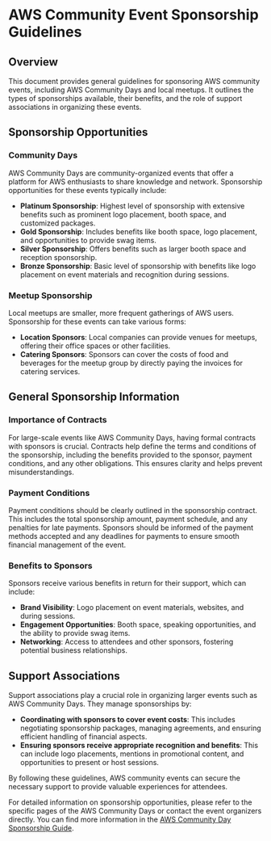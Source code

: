 # AWS Community Event Sponsorship Guidelines

## Overview

This document provides general guidelines for sponsoring AWS community events, including AWS Community Days and local meetups. It outlines the types of sponsorships available, their benefits, and the role of support associations in organizing these events.

## Sponsorship Opportunities

### Community Days
AWS Community Days are community-organized events that offer a platform for AWS enthusiasts to share knowledge and network. Sponsorship opportunities for these events typically include:

- **Platinum Sponsorship**: Highest level of sponsorship with extensive benefits such as prominent logo placement, booth space, and customized packages.
- **Gold Sponsorship**: Includes benefits like booth space, logo placement, and opportunities to provide swag items.
- **Silver Sponsorship**: Offers benefits such as larger booth space and reception sponsorship.
- **Bronze Sponsorship**: Basic level of sponsorship with benefits like logo placement on event materials and recognition during sessions.

### Meetup Sponsorship
Local meetups are smaller, more frequent gatherings of AWS users. Sponsorship for these events can take various forms:

- **Location Sponsors**: Local companies can provide venues for meetups, offering their office spaces or other facilities.
- **Catering Sponsors**: Sponsors can cover the costs of food and beverages for the meetup group by directly paying the invoices for catering services.

## General Sponsorship Information

### Importance of Contracts
For large-scale events like AWS Community Days, having formal contracts with sponsors is crucial. Contracts help define the terms and conditions of the sponsorship, including the benefits provided to the sponsor, payment conditions, and any other obligations. This ensures clarity and helps prevent misunderstandings.

### Payment Conditions
Payment conditions should be clearly outlined in the sponsorship contract. This includes the total sponsorship amount, payment schedule, and any penalties for late payments. Sponsors should be informed of the payment methods accepted and any deadlines for payments to ensure smooth financial management of the event.

### Benefits to Sponsors
Sponsors receive various benefits in return for their support, which can include:

- **Brand Visibility**: Logo placement on event materials, websites, and during sessions.
- **Engagement Opportunities**: Booth space, speaking opportunities, and the ability to provide swag items.
- **Networking**: Access to attendees and other sponsors, fostering potential business relationships.

## Support Associations

Support associations play a crucial role in organizing larger events such as AWS Community Days. They manage sponsorships by:

- **Coordinating with sponsors to cover event costs**: This includes negotiating sponsorship packages, managing agreements, and ensuring efficient handling of financial aspects.
- **Ensuring sponsors receive appropriate recognition and benefits**: This can include logo placements, mentions in promotional content, and opportunities to present or host sessions.

By following these guidelines, AWS community events can secure the necessary support to provide valuable experiences for attendees.

For detailed information on sponsorship opportunities, please refer to the specific pages of the AWS Community Days or contact the event organizers directly. You can find more information in the [AWS Community Day Sponsorship Guide](https://static1.squarespace.com/static/6622471565f21571869f5551/t/6734cfc7005ad752dc4f039e/1731514351934/YOU_can_sponsor_the_AWSCommunityDay2025.pdf).

